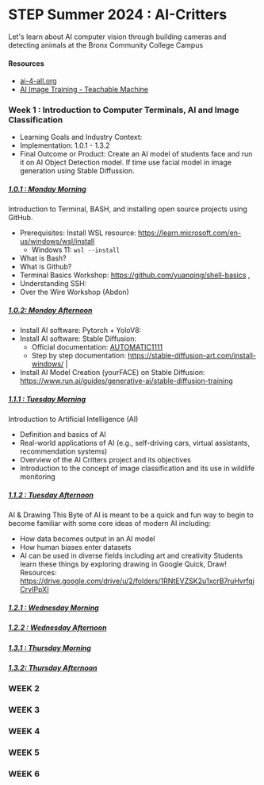 # STEP Summer 2024 : AI-Critters
Let's learn about AI computer vision through building cameras and detecting animals at the Bronx Community College Campus

#### Resources
- [ai-4-all.org](https://ai-4-all.org/resources/)
- [AI Image Training - Teachable Machine](https://teachablemachine.withgoogle.com/train/image)


### Week 1 : Introduction to Computer Terminals, AI and Image Classification
- Learning Goals and Industry Context: 
- Implementation: 1.0.1 - 1.3.2
- Final Outcome or Product: Create an AI model of students face and run it on AI Object Detection model.  If time use facial model in image generation using Stable Diffussion. 


##### <ins>1.0.1 : Monday Morning</ins>
Introduction to Terminal, BASH, and installing open source projects using GitHub. 
- Prerequisites: Install WSL resource: https://learn.microsoft.com/en-us/windows/wsl/install
  - Windows 11: `wsl --install`
- What is Bash?
- What is Github?
- Terminal Basics Workshop: https://github.com/yuanqing/shell-basics , 
- Understanding SSH: 
- Over the Wire Workshop (Abdon)
  
##### <ins>1.0.2: Monday Afternoon</ins>
- Install AI software: Pytorch + YoloV8: 
- Install AI software: Stable Diffusion:
  - Official documentation: [AUTOMATIC1111](https://github.com/AUTOMATIC1111/stable-diffusion-webui)
  - Step by step documentation: https://stable-diffusion-art.com/install-windows/ |
- Install AI Model Creation (yourFACE) on Stable Diffusion: https://www.run.ai/guides/generative-ai/stable-diffusion-training 


##### <ins>1.1.1 : Tuesday Morning</ins>
Introduction to Artificial Intelligence (AI)
- Definition and basics of AI
- Real-world applications of AI (e.g., self-driving cars, virtual assistants, recommendation systems)
- Overview of the AI Critters project and its objectives
- Introduction to the concept of image classification and its use in wildlife monitoring


##### <ins>1.1.2 : Tuesday Afternoon</ins>
AI & Drawing
This Byte of AI is meant to be a quick and fun way to begin to become familiar with some core ideas of modern AI including:
- How data becomes output in an AI model
- How human biases enter datasets
- AI can be used in diverse fields including art and creativity
Students learn these things by exploring drawing in Google Quick, Draw!
Resources: https://drive.google.com/drive/u/2/folders/1RNtEVZSK2u1xcrB7ruHvrfqjCrvIPpXI


##### <ins>1.2.1 : Wednesday Morning</ins>
##### <ins>1.2.2 : Wednesday Afternoon</ins>

##### <ins>1.3.1 : Thursday Morning</ins>
##### <ins>1.3.2: Thursday Afternoon</ins>



### WEEK 2

### WEEK 3

### WEEK 4

### WEEK 5

### WEEK 6



